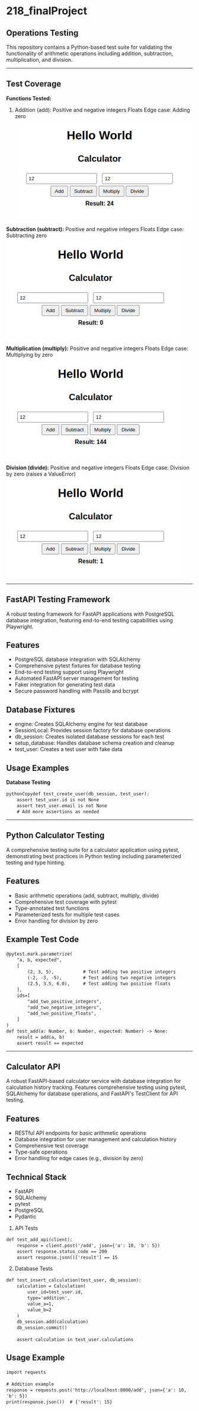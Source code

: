 # 218_finalProject

## Operations Testing 
This repository contains a Python-based test suite for validating the functionality of arithmetic operations including addition, subtraction, multiplication, and division.

--- 
## Test Coverage

**Functions Tested:**
1. Addition (add):
Positive and negative integers
Floats
Edge case: Adding zero
![Alt text](<Screenshot from 2024-12-19 20-49-07.png>)

**Subtraction (subtract):**
Positive and negative integers
Floats
Edge case: Subtracting zero
![Alt text](<Screenshot from 2024-12-19 20-49-15.png>)

**Multiplication (multiply):**
Positive and negative integers
Floats
Edge case: Multiplying by zero
![Alt text](<Screenshot from 2024-12-19 20-49-19.png>)

**Division (divide):**
Positive and negative integers
Floats
Edge case: Division by zero (raises a ValueError)
![Alt text](<Screenshot from 2024-12-19 20-49-29.png>)

--- 

## FastAPI Testing Framework
A robust testing framework for FastAPI applications with PostgreSQL database integration, featuring end-to-end testing capabilities using Playwright.

## Features
- PostgreSQL database integration with SQLAlchemy
- Comprehensive pytest fixtures for database testing
- End-to-end testing support using Playwright
- Automated FastAPI server management for testing
- Faker integration for generating test data
- Secure password handling with Passlib and bcrypt

## Database Fixtures
- engine: Creates SQLAlchemy engine for test database
- SessionLocal: Provides session factory for database operations
- db_session: Creates isolated database sessions for each test
- setup_database: Handles database schema creation and cleanup
- test_user: Creates a test user with fake data

## Usage Examples
**Database Testing**
```
pythonCopydef test_create_user(db_session, test_user):
    assert test_user.id is not None
    assert test_user.email is not None
    # Add more assertions as needed
```
--- 
## Python Calculator Testing
A comprehensive testing suite for a calculator application using pytest, demonstrating best practices in Python testing including parameterized testing and type hinting.

## Features
- Basic arithmetic operations (add, subtract, multiply, divide)
- Comprehensive test coverage with pytest
- Type-annotated test functions
- Parameterized tests for multiple test cases
- Error handling for division by zero

## Example Test Code
```
@pytest.mark.parametrize(
    "a, b, expected",
    [
        (2, 3, 5),           # Test adding two positive integers
        (-2, -3, -5),        # Test adding two negative integers
        (2.5, 3.5, 6.0),     # Test adding two positive floats
    ],
    ids=[
        "add_two_positive_integers",
        "add_two_negative_integers",
        "add_two_positive_floats",
    ]
)
def test_add(a: Number, b: Number, expected: Number) -> None:
    result = add(a, b)
    assert result == expected
```

--- 
## Calculator API
A robust FastAPI-based calculator service with database integration for calculation history tracking. Features comprehensive testing using pytest, SQLAlchemy for database operations, and FastAPI's TestClient for API testing.

## Features
- RESTful API endpoints for basic arithmetic operations
- Database integration for user management and calculation history
- Comprehensive test coverage
- Type-safe operations
- Error handling for edge cases (e.g., division by zero)

## Technical Stack
- FastAPI
- SQLAlchemy
- pytest
- PostgreSQL
- Pydantic

1. API Tests
```
def test_add_api(client):
    response = client.post('/add', json={'a': 10, 'b': 5})
    assert response.status_code == 200
    assert response.json()['result'] == 15
```
2. Database Tests
```
def test_insert_calculation(test_user, db_session):
    calculation = Calculation(
        user_id=test_user.id,
        type='addition',
        value_a=1,
        value_b=2
    )
    db_session.add(calculation)
    db_session.commit()
    
    assert calculation in test_user.calculations
```
## Usage Example 
```
import requests

# Addition example
response = requests.post('http://localhost:8000/add', json={'a': 10, 'b': 5})
print(response.json())  # {'result': 15}
```
